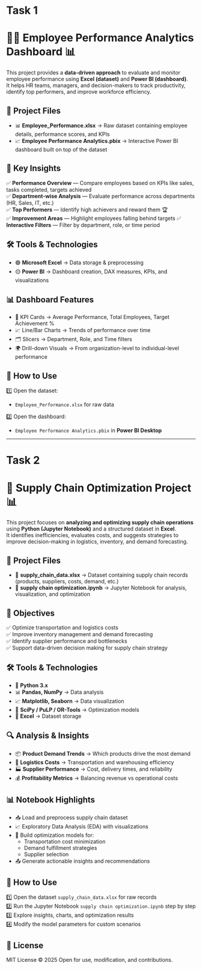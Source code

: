 # Task 1

# 👩‍💼 Employee Performance Analytics Dashboard 📊

This project provides a **data-driven approach** to evaluate and monitor employee performance using **Excel (dataset)** and **Power BI (dashboard)**.  
It helps HR teams, managers, and decision-makers to track productivity, identify top performers, and improve workforce efficiency.


## 📂 Project Files

- 📊 **Employee_Performance.xlsx** → Raw dataset containing employee details, performance scores, and KPIs  
- 📈 **Employee Performance Analytics.pbix** → Interactive Power BI dashboard built on top of the dataset  


## 🚀 Key Insights

✅ **Performance Overview** — Compare employees based on KPIs like sales, tasks completed, targets achieved  
✅ **Department-wise Analysis** — Evaluate performance across departments (HR, Sales, IT, etc.)  
✅ **Top Performers** — Identify high achievers and reward them 🏆  
✅ **Improvement Areas** — Highlight employees falling behind targets 
✅ **Interactive Filters** — Filter by department, role, or time period  


## 🛠️ Tools & Technologies

- 🟢 **Microsoft Excel** → Data storage & preprocessing  
- 🟡 **Power BI** → Dashboard creation, DAX measures, KPIs, and visualizations  


## 📊 Dashboard Features

- 📌 KPI Cards → Average Performance, Total Employees, Target Achievement %  
- 📈 Line/Bar Charts → Trends of performance over time  
- 🗂️ Slicers → Department, Role, and Time filters  
- 🌍 Drill-down Visuals → From organization-level to individual-level performance  

## 🚀 How to Use

1️⃣ Open the dataset:  
   - `Employee_Performance.xlsx` for raw data  

2️⃣ Open the dashboard:  
   - `Employee Performance Analytics.pbix` in **Power BI Desktop**
---
# Task 2

# 🚚 Supply Chain Optimization Project 📊

This project focuses on **analyzing and optimizing supply chain operations** using **Python (Jupyter Notebook)** and a structured dataset in **Excel**.  
It identifies inefficiencies, evaluates costs, and suggests strategies to improve decision-making in logistics, inventory, and demand forecasting.

## 📂 Project Files

- 📁 **supply_chain_data.xlsx** → Dataset containing supply chain records (products, suppliers, costs, demand, etc.)  
- 📒 **supply chain optimization.ipynb** → Jupyter Notebook for analysis, visualization, and optimization  

## 🎯 Objectives

✅ Optimize transportation and logistics costs  
✅ Improve inventory management and demand forecasting  
✅ Identify supplier performance and bottlenecks  
✅ Support data-driven decision making for supply chain strategy  

## 🛠️ Tools & Technologies

- 🐍 **Python 3.x**  
- 📊 **Pandas, NumPy** → Data analysis  
- 📈 **Matplotlib, Seaborn** → Data visualization  
- 🧮 **SciPy / PuLP / OR-Tools** → Optimization models  
- 📁 **Excel** → Dataset storage  

## 🔍 Analysis & Insights

- 📦 **Product Demand Trends** → Which products drive the most demand  
- 🚚 **Logistics Costs** → Transportation and warehousing efficiency  
- 🏭 **Supplier Performance** → Cost, delivery times, and reliability  
- 💰 **Profitability Metrics** → Balancing revenue vs operational costs  

## 📊 Notebook Highlights

- 📥 Load and preprocess supply chain dataset  
- 📈 Exploratory Data Analysis (EDA) with visualizations  
- 🔧 Build optimization models for:  
  - Transportation cost minimization  
  - Demand fulfillment strategies  
  - Supplier selection  
- 📤 Generate actionable insights and recommendations  

## 🚀 How to Use

1️⃣ Open the dataset `supply_chain_data.xlsx` for raw records  
2️⃣ Run the Jupyter Notebook `supply chain optimization.ipynb` step by step  
3️⃣ Explore insights, charts, and optimization results  
4️⃣ Modify the model parameters for custom scenarios  

## 📄 License

MIT License © 2025 Open for use, modification, and contributions.  
